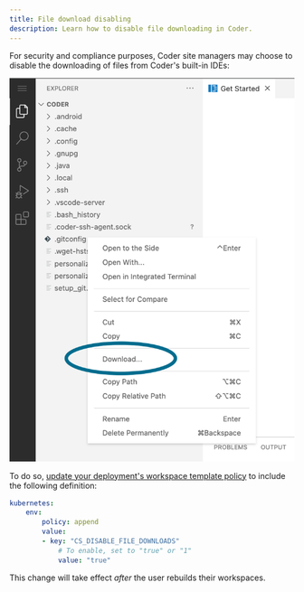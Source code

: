```yaml
---
title: File download disabling
description: Learn how to disable file downloading in Coder.
---
```


For security and compliance purposes, Coder site managers may choose to disable
the downloading of files from Coder's built-in IDEs:

![File actions download option](../../assets/guides/admin/file-download.png)

To do so,
[update your deployment's workspace template policy](../../admin/templates.md)
to include the following definition:

```yaml
kubernetes:
    env:
        policy: append
        value:
        - key: "CS_DISABLE_FILE_DOWNLOADS"
            # To enable, set to "true" or "1"
            value: "true"
```

This change will take effect _after_ the user rebuilds their workspaces.
